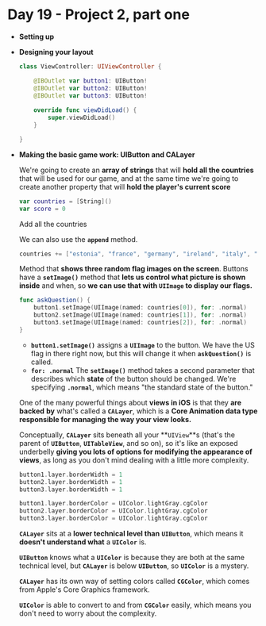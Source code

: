 # Day 19 - Project 2, part one

- **Setting up**

- **Designing your layout**

    ```swift
    class ViewController: UIViewController {

        @IBOutlet var button1: UIButton!
        @IBOutlet var button2: UIButton!
        @IBOutlet var button3: UIButton!
        
        override func viewDidLoad() {
            super.viewDidLoad()
        }

    }
    ```

- **Making the basic game work: UIButton and CALayer**

    We're going to create an **array of strings** that will **hold all the countries** that will be used for our game, and at the same time we're going to create another property that will **hold the player's current score**

    ```swift
    var countries = [String]()
    var score = 0
    ```

    Add all the countries

    We can also use the **`append`** method.

    ```swift
    countries += ["estonia", "france", "germany", "ireland", "italy", "monaco", "nigeria", "poland", "russia", "spain", "uk", "us"]
    ```

    Method that **shows three random flag images on the screen**. Buttons have a **`setImage()`** method that **lets us control what picture is shown inside** and when, so **we can use that with `UIImage` to display our flags.**

    ```swift
    func askQuestion() {
        button1.setImage(UIImage(named: countries[0]), for: .normal)
        button2.setImage(UIImage(named: countries[1]), for: .normal)
        button3.setImage(UIImage(named: countries[2]), for: .normal)
    }
    ```

    - **`button1.setImage()`** assigns a **`UIImage`** to the button. We have the US flag in there right now, but this will change it when **`askQuestion()`** is called.
    - **`for: .normal`** The **`setImage()`** method takes a second parameter that describes which **state** of the button should be changed. We're specifying **`.normal`**, which means "the standard state of the button."

    One of the many powerful things about **views in iOS** is that they **are** **backed** **by** what's called a **`CALayer`**, which is a **Core Animation data type responsible for managing the way your view looks.**

    Conceptually, **`CALayer`** sits beneath all your **`UIView`**s (that's the parent of **`UIButton`**, **`UITableView`**, and so on), so it's like an exposed underbelly **giving you lots of options for modifying the appearance of views**, as long as you don't mind dealing with a little more complexity.

    ```swift
    button1.layer.borderWidth = 1
    button2.layer.borderWidth = 1
    button3.layer.borderWidth = 1

    button1.layer.borderColor = UIColor.lightGray.cgColor
    button2.layer.borderColor = UIColor.lightGray.cgColor
    button3.layer.borderColor = UIColor.lightGray.cgColor
    ```

    **`CALayer`** sits at a **lower technical level than** **`UIButton`**, which means it **doesn't understand what** a **`UIColor`** is. 

    **`UIButton`** knows what a **`UIColor`** is because they are both at the same technical level, but **`CALayer`** is below **`UIButton`**, so **`UIColor`** is a mystery.

    **`CALayer`** has its own way of setting colors called **`CGColor`**, which comes from Apple's Core Graphics framework.

    **`UIColor`** is able to convert to and from **`CGColor`** easily, which means you don't need to worry about the complexity.